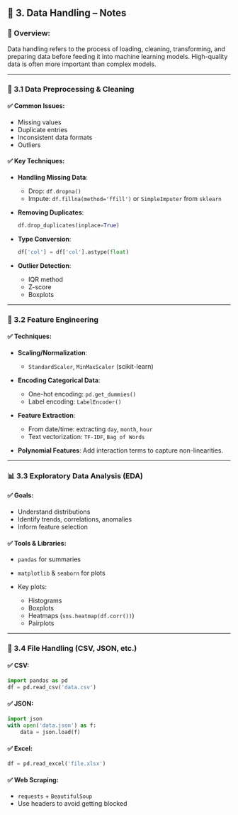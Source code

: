
## 🧩 3. Data Handling – Notes

### 📌 Overview:

Data handling refers to the process of loading, cleaning, transforming, and preparing data before feeding it into machine learning models. High-quality data is often more important than complex models.

---

### 🧹 3.1 Data Preprocessing & Cleaning

#### ✅ Common Issues:

* Missing values
* Duplicate entries
* Inconsistent data formats
* Outliers

#### ✅ Key Techniques:

* **Handling Missing Data**:

  * Drop: `df.dropna()`
  * Impute: `df.fillna(method='ffill')` or `SimpleImputer` from `sklearn`

* **Removing Duplicates**:

  ```python
  df.drop_duplicates(inplace=True)
  ```

* **Type Conversion**:

  ```python
  df['col'] = df['col'].astype(float)
  ```

* **Outlier Detection**:

  * IQR method
  * Z-score
  * Boxplots

---

### 🧰 3.2 Feature Engineering

#### ✅ Techniques:

* **Scaling/Normalization**:

  * `StandardScaler`, `MinMaxScaler` (scikit-learn)

* **Encoding Categorical Data**:

  * One-hot encoding: `pd.get_dummies()`
  * Label encoding: `LabelEncoder()`

* **Feature Extraction**:

  * From date/time: extracting `day`, `month`, `hour`
  * Text vectorization: `TF-IDF`, `Bag of Words`

* **Polynomial Features**:
  Add interaction terms to capture non-linearities.

---

### 📊 3.3 Exploratory Data Analysis (EDA)

#### ✅ Goals:

* Understand distributions
* Identify trends, correlations, anomalies
* Inform feature selection

#### ✅ Tools & Libraries:

* `pandas` for summaries
* `matplotlib` & `seaborn` for plots
* Key plots:

  * Histograms
  * Boxplots
  * Heatmaps (`sns.heatmap(df.corr())`)
  * Pairplots

---

### 📁 3.4 File Handling (CSV, JSON, etc.)

#### ✅ CSV:

```python
import pandas as pd
df = pd.read_csv('data.csv')
```

#### ✅ JSON:

```python
import json
with open('data.json') as f:
    data = json.load(f)
```

#### ✅ Excel:

```python
df = pd.read_excel('file.xlsx')
```

#### ✅ Web Scraping:

* `requests` + `BeautifulSoup`
* Use headers to avoid getting blocked

